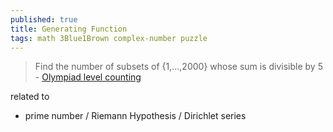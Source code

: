 ```yaml
---
published: true
title: Generating Function
tags: math 3Blue1Brown complex-number puzzle
---
```

> Find the number of subsets of {1,...,2000} whose sum is divisible by 5 - [Olympiad level counting ](https://www.youtube.com/watch?v=bOXCLR3Wric)

related to
- prime number / Riemann Hypothesis / Dirichlet series